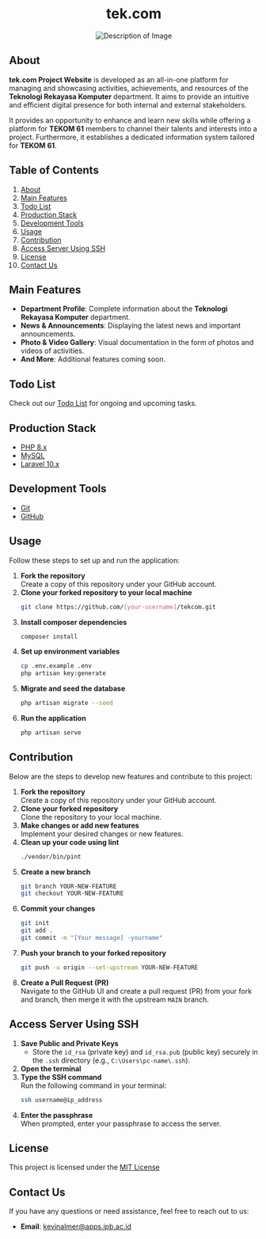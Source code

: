 <div align="center">
  <h1>tek.com</h1>
  <img src="https://github.com/user-attachments/assets/fcc22d8d-5c58-4065-a975-e5ad8b1eece8" alt="Description of Image" />
</div>

## About

**tek.com Project Website** is developed as an all-in-one platform for managing and showcasing activities, achievements, and resources of the **Teknologi Rekayasa Komputer** department. It aims to provide an intuitive and efficient digital presence for both internal and external stakeholders.

It provides an opportunity to enhance and learn new skills while offering a platform for **TEKOM 61** members to channel their talents and interests into a project. Furthermore, it establishes a dedicated information system tailored for **TEKOM 61**.

## Table of Contents
1. [About](#about)
2. [Main Features](#main-features)
3. [Todo List](#todo-list)
4. [Production Stack](#production-stack)
5. [Development Tools](#development-tools)
6. [Usage](#usage)
7. [Contribution](#contribution)
8. [Access Server Using SSH](#access-server-using-ssh)
9. [License](#license)
10. [Contact Us](#contact-us)

## Main Features
- **Department Profile**: Complete information about the **Teknologi Rekayasa Komputer** department.
- **News & Announcements**: Displaying the latest news and important announcements.
- **Photo & Video Gallery**: Visual documentation in the form of photos and videos of activities.
- **And More**: Additional features coming soon.

## Todo List
Check out our [Todo List](todo-list.md) for ongoing and upcoming tasks.

## Production Stack
-   [PHP 8.x](https://www.php.net/)
-   [MySQL](https://www.mysql.com/)
-   [Laravel 10.x](https://laravel.com)

## Development Tools
-   [Git](https://git-scm.com/)
-   [GitHub](https://github.com/)

## Usage
Follow these steps to set up and run the application:
1. **Fork the repository**  
   Create a copy of this repository under your GitHub account.
2. **Clone your forked repository to your local machine**
   ```bash
   git clone https://github.com/[your-username]/tekcom.git
   ```
3. **Install composer dependencies**
   ```bash
   composer install
   ```
4. **Set up environment variables**
   ```bash
   cp .env.example .env
   php artisan key:generate
   ```
5. **Migrate and seed the database**
   ```bash
   php artisan migrate --seed
   ```
6. **Run the application**
   ```bash
   php artisan serve
   ```

## Contribution
Below are the steps to develop new features and contribute to this project:

1. **Fork the repository**  
   Create a copy of this repository under your GitHub account.
2. **Clone your forked repository**  
   Clone the repository to your local machine.
3. **Make changes or add new features**  
   Implement your desired changes or new features.
4. **Clean up your code using lint**  
   ```bash
   ./vendor/bin/pint
   ```
5. **Create a new branch**
   ```bash
   git branch YOUR-NEW-FEATURE
   git checkout YOUR-NEW-FEATURE
   ```
6. **Commit your changes**
   ```bash
   git init
   git add .
   git commit -m "[Your message] -yourname"
   ```
7. **Push your branch to your forked repository**
   ```bash
   git push -u origin --set-upstream YOUR-NEW-FEATURE
   ```
8. **Create a Pull Request (PR)**  
   Navigate to the GitHub UI and create a pull request (PR) from your fork and branch, then merge it with the upstream `MAIN` branch.

## Access Server Using SSH
1. **Save Public and Private Keys**  
   - Store the `id_rsa` (private key) and `id_rsa.pub` (public key) securely in the `.ssh` directory (e.g., `C:\Users\pc-name\.ssh`).
2. **Open the terminal**
3. **Type the SSH command**  
   Run the following command in your terminal:
   ```bash
   ssh username@ip_address
   ```
4. **Enter the passphrase**  
   When prompted, enter your passphrase to access the server.

## License
This project is licensed under the [MIT License](LICENSE)

## Contact Us
If you have any questions or need assistance, feel free to reach out to us:
- **Email**: [kevinalmer@apps.ipb.ac.id](mailto:kevinalmer@apps.ipb.ac.id)
